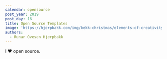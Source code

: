 ```yaml
---
calendar: opensource
post_year: 2019
post_day: 16
title: Open Source Templates
image: 'https://hjerpbakk.com/img/bekk-christmas/elements-of-creativity2.jpg'
authors:
  - Runar Ovesen Hjerpbakk
---
```

I ❤️ open source.
